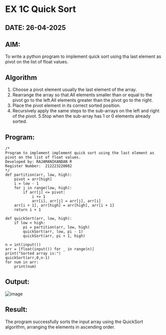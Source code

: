 # EX 1C Quick Sort
## DATE: 26-04-2025
## AIM:
To write a python program to implement quick sort using tha last element as pivot on the list of float values.

## Algorithm
1. Choose a pivot element usually the last element of the array.
2. Rearrange the array so that.All elements smaller than or equal to the pivot go to the left.All elements greater than the pivot go to the right.
3. Place the pivot element in its correct sorted position.
4. Recursively apply the same steps to the sub-arrays on the left and right of the pivot.
5.Stop when the sub-array has 1 or 0 elements already sorted. 

## Program:
```
/*
Program to implement implement quick sort using the last element as pivot on the list of float values.
Developed by: RAJAMANIKANDAN R
Register Number:  212223220082
*/
def partition(arr, low, high):
    pivot = arr[high]
    i = low - 1
    for j in range(low, high):
        if arr[j] <= pivot:
            i += 1
            arr[i], arr[j] = arr[j], arr[i]
    arr[i + 1], arr[high] = arr[high], arr[i + 1]
    return i + 1

def quickSort(arr, low, high):
    if low < high:
        pi = partition(arr, low, high)
        quickSort(arr, low, pi - 1)
        quickSort(arr, pi + 1, high)

n = int(input())
arr = [float(input()) for _ in range(n)]
print("Sorted array is:")
quickSort(arr,0,n-1)
for num in arr:
    print(num)
```

## Output:
![image](https://github.com/user-attachments/assets/fcd89df7-da7c-4b76-aad2-4950e3a49935)



## Result:
The program successfully sorts the input array using the QuickSort algorithm, arranging the elements in ascending order.
